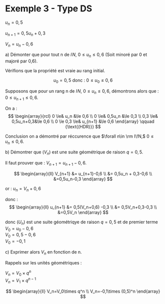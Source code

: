 # Exemple 3 - Type DS

$u_n=0,5$

$u_{n+1} = 0,5u_n+0,3$

$V_n=u_n-0,6$


a) Démonter que pour tout n de $I\!N$, $0 \le u_n \le 0,6$ (Soit minoré par 0 et majoré par 0,6).

<section class="hidden">

Vérifions que la propriété est vraie au rang initial.

$$
u_0=0,5 
\text { donc : } 0 \le u_0 \le 0,6
$$


Supposons que pour un rang n de $I\!N$, $0 \le u_n \le 0,6$, démontrons alors que : $0 \le u_{n+1} \le 0,6$.


On a :
$$
    \begin{array}{rcl}
    0 \le& u_n &\le 0,6 \\
    0 \le& 0,5u_n &\le 0,3 \\
    0,3 \le& 0,5u_n+0,3&\le 0,6 \\
    0 \le 0,3 \le& u_{n+1} &\le 0,6
    \end{array}
    \qquad {\text{(HDR)}}
$$

Conclusion on a démontré par réccurence que $\forall n\in \rm I\!N,$ $0 \le u_n \le 0,6$.

</section>

b) Démontrer que $(V_n)$ est une suite géométrique de raison $q=0,5$.

<section class="hidden">

Il faut prouver que : $V_{n+1} = u_{n+1} -0,6$.

$$
\begin{array}{ll}
   V_{n+1} &= u_{n+1}-0,6 \\
           &= 0,5u_n + 0,3-0,6 \\
           &=0,5u_n-0,3
\end{array}
$$

or : $u_n=V_n+0,6$

donc : 
$$
\begin{array}{ll}
u_{n+1} &= 0,5(V_n+0,6) -0,3 \\
        &= 0,5V_n+0,3-0,3 \\
        &=0,5V_n
\end{array}
$$

donc $(U_n)$ est une suite géométriqye de raison $q=0,5$ et de premier terme \
$V_0=u_0-0,6$ \
$V_0=0,5-0,6$ \
$V_0 =-0,1$

</section>

c) Exprimer alors $V_n$ en fonction de n.

<section class="to-know">

Rappels sur les unités géométriques :

$V_n = V_0\times q^n$ \
$V_n = V_1\times q^{n-1}$

</section>

<section class="hidden">

$$
\begin{array}{ll}
V_n=V_0\times q^n \\
V_n=-0,1\times (0,5)^n
\end{array}
$$

</section>